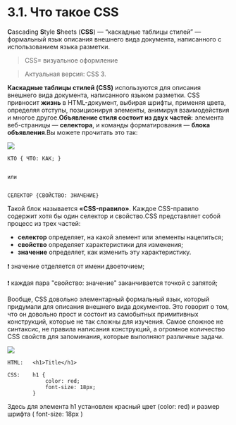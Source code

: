 # 3.1. Что такое CSS

**C**ascading **S**tyle **S**heets \(**CSS**\) — “каскадные таблицы стилей” — формальный язык описания внешнего вида документа, написанного с использованием языка разметки.

> CSS= визуальное оформление

> Актуальная версия: CSS 3.

**Каскадные таблицы стилей \(CSS\)** используются для описания внешнего вида документа, написанного языком разметки. CSS привносит **жизнь** в HTML-документ, выбирая шрифты, применяя цвета, определяя отступы, позиционируя элементы, анимируя взаимодействия и многое другое.**Объявление стиля состоит из двух частей:** элемента веб-страницы — **селектора**, и команды форматирования — **блока объявления**.Вы можете прочитать это так:

![](https://github.com/olgamaslovaolga/Alevel-Markup/raw/master/images/img-3-css01.jpg)

```text
КТО { ЧТО: КАК; }


или


СЕЛЕКТОР {СВОЙСТВО: ЗНАЧЕНИЕ}
```

Такой блок называется **«CSS-правило»**. Каждое CSS-правило содержит хотя бы один селектор и свойство.CSS представляет собой процесс из трех частей:

* **селектор** определяет, на какой элемент или элементы нацелиться;
* **свойство** определяет характеристики для изменения;
* **значение** определяет, как изменить эту характеристику.

❗ значение отделяется от имени двоеточием;

❗ каждая пара "свойство: значение" заканчивается точкой с запятой;

Вообще, CSS довольно элементарный формальный язык, который придумали для описания внешнего вида документов. Это говорит о том, что он довольно прост и состоит из самобытных примитивных конструкций, которые не так сложны для изучения. Самое сложное не синтаксис, не правила написания конструкций, а огромное количество CSS свойств для запоминания, которые выполняют различные задачи.

![](https://github.com/olgamaslovaolga/Alevel-Markup/raw/master/images/img-3-css02.jpg)

```text
HTML:   <h1>Title</h1>

CSS:    h1 {
            color: red;
            font-size: 18px;
        }
```

Здесь для элемента h1 установлен красный цвет \(color: red\) и размер шрифта \( font-size: 18px \)

